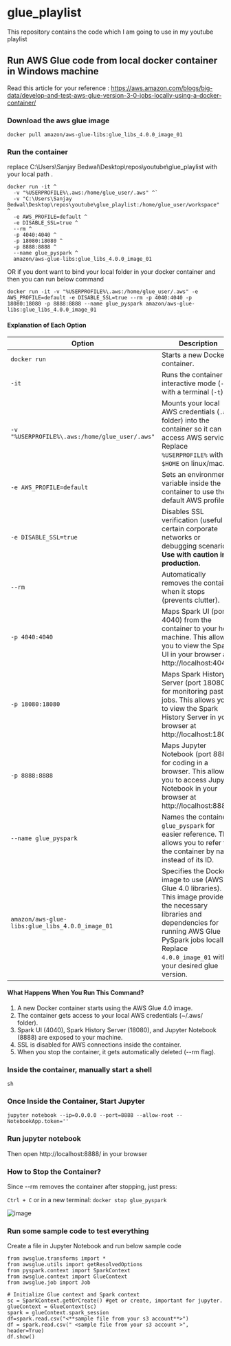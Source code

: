 # glue_playlist
This repository contains the code which I am going to use in my youtube playlist

## Run AWS Glue code from local docker container in Windows machine
Read this article for your reference :
https://aws.amazon.com/blogs/big-data/develop-and-test-aws-glue-version-3-0-jobs-locally-using-a-docker-container/

### Download the aws glue image
`docker pull amazon/aws-glue-libs:glue_libs_4.0.0_image_01`

### Run the container

replace C:\Users\Sanjay Bedwal\Desktop\repos\youtube\glue_playlist with your local path . 

```
docker run -it ^
  -v "%USERPROFILE%\.aws:/home/glue_user/.aws" ^`
  -v "C:\Users\Sanjay Bedwal\Desktop\repos\youtube\glue_playlist:/home/glue_user/workspace" ^
  -e AWS_PROFILE=default ^
  -e DISABLE_SSL=true ^
  --rm ^
  -p 4040:4040 ^
  -p 18080:18080 ^
  -p 8888:8888 ^
  --name glue_pyspark ^
  amazon/aws-glue-libs:glue_libs_4.0.0_image_01
```

OR if you dont want to bind your local folder in your docker container and then you can run below command 

`docker run -it -v "%USERPROFILE%\.aws:/home/glue_user/.aws" -e AWS_PROFILE=default -e DISABLE_SSL=true --rm -p 4040:4040 -p 18080:18080 -p 8888:8888 --name glue_pyspark amazon/aws-glue-libs:glue_libs_4.0.0_image_01`

#### Explanation of Each Option

| Option                      | Description                                                                                                                                                                                                                   |
|-----------------------------|-------------------------------------------------------------------------------------------------------------------------------------------------------------------------------------------------------------------------------|
| `docker run`                | Starts a new Docker container.                                                                                                                                                                                               |
| `-it`                        | Runs the container in interactive mode (`-i`) with a terminal (`-t`).                                                                                                                                                         |
| `-v "%USERPROFILE%\.aws:/home/glue_user/.aws"` | Mounts your local AWS credentials (`.aws` folder) into the container so it can access AWS services. Replace `%USERPROFILE%` with `$HOME` on linux/mac.                                                                                                            |
| `-e AWS_PROFILE=default`    | Sets an environment variable inside the container to use the default AWS profile.                                                                                                                                            |
| `-e DISABLE_SSL=true`       | Disables SSL verification (useful in certain corporate networks or debugging scenarios). **Use with caution in production.** |
| `--rm`                      | Automatically removes the container when it stops (prevents clutter).                                                                                                                                                        |
| `-p 4040:4040`              | Maps Spark UI (port 4040) from the container to your host machine. This allows you to view the Spark UI in your browser at http://localhost:4040                                                                        |
| `-p 18080:18080`            | Maps Spark History Server (port 18080) for monitoring past jobs. This allows you to view the Spark History Server in your browser at http://localhost:18080                                                             |
| `-p 8888:8888`              | Maps Jupyter Notebook (port 8888) for coding in a browser. This allows you to access Jupyter Notebook in your browser at http://localhost:8888                                                                            |
| `--name glue_pyspark`       | Names the container `glue_pyspark` for easier reference. This allows you to refer to the container by name instead of its ID.                                                                                                |
| `amazon/aws-glue-libs:glue_libs_4.0.0_image_01` | Specifies the Docker image to use (AWS Glue 4.0 libraries). This image provides the necessary libraries and dependencies for running AWS Glue PySpark jobs locally. Replace `4.0.0_image_01` with your desired glue version. |


#### What Happens When You Run This Command?
1. A new Docker container starts using the AWS Glue 4.0 image.
2. The container gets access to your local AWS credentials (~/.aws/ folder).
3. Spark UI (4040), Spark History Server (18080), and Jupyter Notebook (8888) are exposed to your machine.
4. SSL is disabled for AWS connections inside the container.
5. When you stop the container, it gets automatically deleted (--rm flag).


### Inside the container, manually start a shell

`sh`

### Once Inside the Container, Start Jupyter

`jupyter notebook --ip=0.0.0.0 --port=8888 --allow-root --NotebookApp.token=''`

### Run jupyter notebook
Then open http://localhost:8888/ in your browser

### How to Stop the Container?
Since --rm removes the container after stopping, just press:

`Ctrl + C`
or in a new terminal:
`docker stop glue_pyspark`


![image](https://github.com/user-attachments/assets/4c565212-1917-43ae-b00b-944527b986d3)

### Run some sample code to test everything

Create a file in Jupyter Notebook and run below sample code

```import sys
from awsglue.transforms import *
from awsglue.utils import getResolvedOptions
from pyspark.context import SparkContext
from awsglue.context import GlueContext
from awsglue.job import Job

# Initialize Glue context and Spark context
sc = SparkContext.getOrCreate() #get or create, important for jupyter.
glueContext = GlueContext(sc)
spark = glueContext.spark_session
df=spark.read.csv("<**sample file from your s3 account**>")
df = spark.read.csv(" <sample file from your s3 account >", header=True)
df.show()

